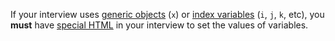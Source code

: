 If your interview uses [generic objects](https://docassemble.org/docs/fields.html#generic) (`x`) or [index variables](https://docassemble.org/docs/fields.html#index%20variables) (`i`, `j`, `k`, etc), you **must** have [special HTML](#special-html) in your interview to set the values of variables.